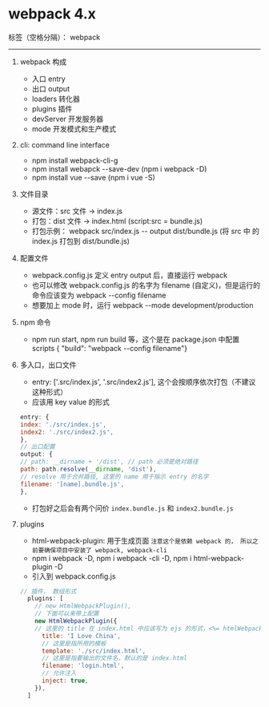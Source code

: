 ﻿# webpack 4.x

标签（空格分隔）： webpack

---

1. webpack 构成
    * 入口 entry
    * 出口 output
    * loaders 转化器
    * plugins 插件
    * devServer 开发服务器
    * mode 开发模式和生产模式

2. cli: command line interface
    * npm install webpack-cli-g
    * npm install webapck --save-dev (npm i webpack -D)
    * npm install vue --save (npm i vue -S)

3. 文件目录
    * 源文件：src 文件 -> index.js 
    * 打包：dist 文件 -> index.html (script:src = bundle.js)
    * 打包示例： webpack src/index.js -- output dist/bundle.js (将 src 中 的 index.js 打包到 dist/bundle.js) 

4. 配置文件
    * webpack.config.js 定义 entry output 后，直接运行 webpack
    * 也可以修改 webpack.config.js 的名字为 filename (自定义)，但是运行的命令应该变为 webpack --config filename
    * 想要加上 mode 时，运行 webpack --mode development/production

5. npm 命令
    * npm run start, npm run build 等，这个是在 package.json 中配置 scripts { "build": "webpack --config filename"}

6. 多入口，出口文件
    * entry: ['.src/index.js', '.src/index2.js'], 这个会按顺序依次打包（不建议这种形式）
    * 应该用 key value 的形式
    ```js
    entry: {
    index: './src/index.js',
    index2: './src/index2.js',
    },
    // 出口配置
    output: {
    // path: __dirname + '/dist', // path 必须是绝对路径
    path: path.resolve(__dirname, 'dist'),
    // resolve 用于合并路径, 这里的 name 用于指示 entry 的名字
    filename: '[name].bundle.js',
    },
    ```
    * 打包好之后会有两个问价 `index.bundle.js` 和 `index2.bundle.js`
        
7. plugins
    * html-webpack-plugin: 用于生成页面 `注意这个是依赖 webpack 的， 所以之前要确保项目中安装了 webpack, webpack-cli` 
    * npm i webpack -D, npm i webpack -cli -D,  npm i html-webpack-plugin -D
    * 引入到 webpack.config.js
    ```js
    // 插件， 数组形式
      plugins: [
        // new HtmlWebpackPlugin(),
        // 下面可以来带上配置
        new HtmlWebpackPlugin({
        // 这里的 title 在 index.html 中应该写为 ejs 的形式，<%= htmlWebpackPlugin.options.title%>
          title: 'I Love China',
          // 这里是指所用的模板
          template: './src/index.html',
          // 这里是指要输出的文件名，默认的是 index.html
          filename: 'login.html',
          // 允许注入
          inject: true, 
        }),
      ]
    ```